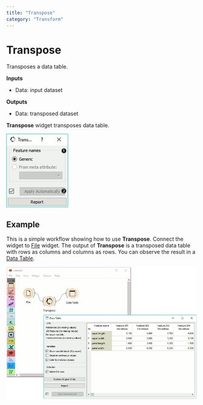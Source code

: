 ```yaml
---
title: "Transpose"
category: "Transform"
---
```

Transpose
=========

Transposes a data table.

**Inputs**

- Data: input dataset

**Outputs**

- Data: transposed dataset

**Transpose** widget transposes data table.

![](/widget-catalog/transform/images/transpose-stamped.png)

Example
-------

This is a simple workflow showing how to use **Transpose**. Connect the widget to [File](../data/file.md) widget. The output of **Transpose** is a transposed data table with rows as columns and columns as rows. You can observe the result in a [Data Table](/widget-catalog/transform/../data/datatable).

![](/widget-catalog/transform/images/transpose-example.png)
